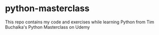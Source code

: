 # python-masterclass
This repo contains my code and exercises while learning Python from Tim Buchalka's Python Masterclass on Udemy
